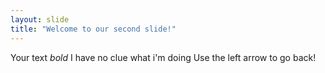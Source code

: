 ```yaml
---
layout: slide
title: "Welcome to our second slide!"
---
```

Your text *bold* I have no clue what i'm doing
Use the left arrow to go back!
